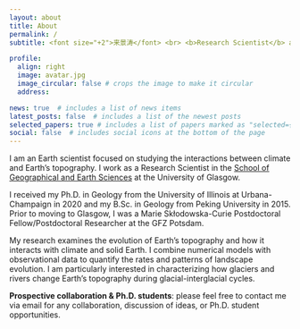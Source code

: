 ```yaml
---
layout: about
title: About
permalink: /
subtitle: <font size="+2">来景涛</font> <br> <b>Research Scientist</b> at the University of Glasgow

profile:
  align: right
  image: avatar.jpg
  image_circular: false # crops the image to make it circular
  address:

news: true  # includes a list of news items
latest_posts: false  # includes a list of the newest posts
selected_papers: true # includes a list of papers marked as "selected={true}"
social: false  # includes social icons at the bottom of the page
---
```


I am an Earth scientist focused on studying the interactions between climate and Earth’s topography. I work as a Research Scientist in the [School of Geographical and Earth Sciences](https://www.gla.ac.uk/schools/ges/) at the University of Glasgow.

I received my Ph.D. in Geology from the University of Illinois at Urbana-Champaign in 2020 and my B.Sc. in Geology from Peking University in 2015. Prior to moving to Glasgow, I was a Marie Skłodowska-Curie Postdoctoral Fellow/Postdoctoral Researcher at the GFZ Potsdam.

My research examines the evolution of Earth’s topography and how it interacts with climate and solid Earth. I combine numerical models with observational data to quantify the rates and patterns of landscape evolution. I am particularly interested in characterizing how glaciers and rivers change Earth’s topography during glacial-interglacial cycles.

**Prospective collaboration & Ph.D. students**: please feel free to contact me via email for any collaboration, discussion of ideas, or Ph.D. student opportunities. 